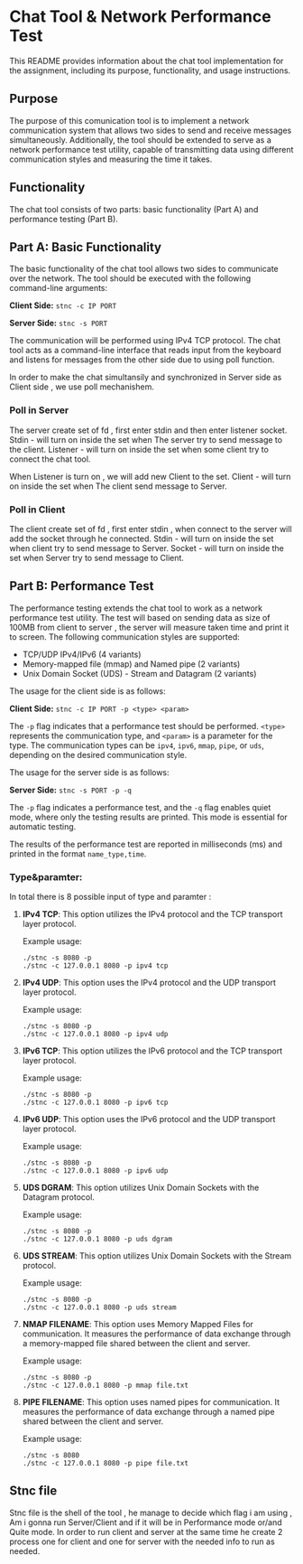 # Chat Tool & Network Performance Test

This README provides information about the chat tool implementation for the assignment, including its purpose, functionality, and usage instructions.

## Purpose

The purpose of this comunication tool is to implement a network communication system that allows two sides to send and receive messages simultaneously. Additionally, the tool should be extended to serve as a network performance test utility, capable of transmitting data using different communication styles and measuring the time it takes.

## Functionality

The chat tool consists of two parts: basic functionality (Part A) and performance testing (Part B).

## Part A: Basic Functionality

The basic functionality of the chat tool allows two sides to communicate over the network. The tool should be executed with the following command-line arguments:

**Client Side:** `stnc -c IP PORT`

**Server Side:** `stnc -s PORT`

The communication will be performed using IPv4 TCP protocol. The chat tool acts as a command-line interface that reads input from the keyboard and listens for messages from the other side due to using poll function.

In order to make the chat simultansily and synchronized in Server side as Client side , we use poll mechanishem.

### Poll in Server
The server create set of fd , first enter stdin and then enter listener socket.
Stdin - will turn on inside the set when The server try to send message to the client.
Listener - will turn on inside the set when some client try to connect the chat tool.

When Listener is turn on , we will add new Client to the set.
Client - will turn on inside the set when The client send message to Server.

### Poll in Client
The client create set of fd , first enter stdin , when connect to the server will add the socket through he connected.
Stdin - will turn on inside the set when client try to send message to Server.
Socket - will turn on inside the set when Server try to send message to Client.

## Part B: Performance Test

The performance testing extends the chat tool to work as a network performance test utility. 
The test will based on sending data as size of 100MB from client to server , the server will measure taken time and print it to screen.
The following communication styles are supported:

- TCP/UDP IPv4/IPv6 (4 variants)
- Memory-mapped file (mmap) and Named pipe (2 variants)
- Unix Domain Socket (UDS) - Stream and Datagram (2 variants)

The usage for the client side is as follows: 

**Client Side:** `stnc -c IP PORT -p <type> <param>`

The `-p` flag indicates that a performance test should be performed. `<type>` represents the communication type, and `<param>` is a parameter for the type. The communication types can be `ipv4`, `ipv6`, `mmap`, `pipe`, or `uds`, depending on the desired communication style.

The usage for the server side is as follows:

**Server Side:** `stnc -s PORT -p -q`

The `-p` flag indicates a performance test, and the `-q` flag enables quiet mode, where only the testing results are printed. This mode is essential for automatic testing.

The results of the performance test are reported in milliseconds (ms) and printed in the format `name_type,time`.

### Type&paramter:
In total there is 8 possible input of type and paramter : 
1. **IPv4 TCP**: This option utilizes the IPv4 protocol and the TCP transport layer protocol.

   Example usage:
   ```
   ./stnc -s 8080 -p 
   ./stnc -c 127.0.0.1 8080 -p ipv4 tcp
   ```

2. **IPv4 UDP**: This option uses the IPv4 protocol and the UDP transport layer protocol.

   Example usage:
   ```
   ./stnc -s 8080 -p 
   ./stnc -c 127.0.0.1 8080 -p ipv4 udp
   ```

3. **IPv6 TCP**: This option utilizes the IPv6 protocol and the TCP transport layer protocol.

   Example usage:
   ```
   ./stnc -s 8080 -p 
   ./stnc -c 127.0.0.1 8080 -p ipv6 tcp
   ```

4. **IPv6 UDP**: This option uses the IPv6 protocol and the UDP transport layer protocol.

   Example usage:
   ```
   ./stnc -s 8080 -p 
   ./stnc -c 127.0.0.1 8080 -p ipv6 udp
   ```

5. **UDS DGRAM**: This option utilizes Unix Domain Sockets with the Datagram protocol.

   Example usage:
   ```
   ./stnc -s 8080 -p 
   ./stnc -c 127.0.0.1 8080 -p uds dgram
   ```

6. **UDS STREAM**: This option utilizes Unix Domain Sockets with the Stream protocol.

   Example usage:
   ```
   ./stnc -s 8080 -p 
   ./stnc -c 127.0.0.1 8080 -p uds stream
   ```

7. **NMAP FILENAME**: This option uses Memory Mapped Files for communication. It measures the performance of data exchange through a memory-mapped file shared between the client and server.

   Example usage:
   ```
   ./stnc -s 8080 -p
   ./stnc -c 127.0.0.1 8080 -p mmap file.txt
   ```

8. **PIPE FILENAME**: This option uses named pipes for communication. It measures the performance of data exchange through a named pipe shared between the client and server.

   Example usage:
   ```
   ./stnc -s 8080
   ./stnc -c 127.0.0.1 8080 -p pipe file.txt
   ```
   
  ## Stnc file
  
  Stnc file is the shell of the tool , he manage to decide which flag i am using , Am i gonna run Server/Client and if it will be in Performance mode or/and Quite mode.
  In order to run client and server at the same time he create 2 process one for client and one for server with the needed info to run as needed.
  
  
  
